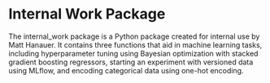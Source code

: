 # Internal Work Package

The internal_work package is a Python package created for internal use by Matt Hanauer. It contains three functions that aid in machine learning tasks, including hyperparameter tuning using Bayesian optimization with stacked gradient boosting regressors, starting an experiment with versioned data using MLflow, and encoding categorical data using one-hot encoding.
